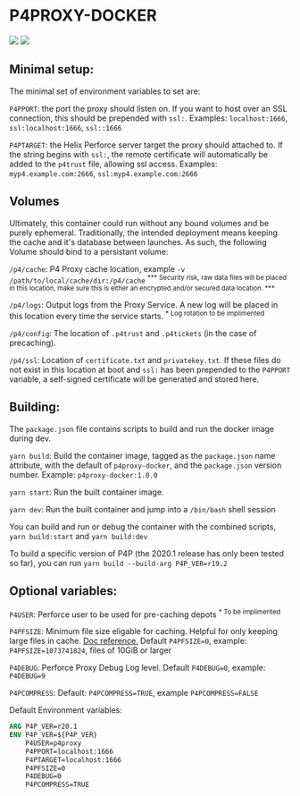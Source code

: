 # P4PROXY-DOCKER
[![](https://images.microbadger.com/badges/image/dbhagen/p4proxy-docker.svg)](https://microbadger.com/images/dbhagen/p4proxy-docker "Get your own image badge on microbadger.com")
[![](https://images.microbadger.com/badges/version/dbhagen/p4proxy-docker.svg)](https://microbadger.com/images/dbhagen/p4proxy-docker "Get your own version badge on microbadger.com")

## Minimal setup:
The minimal set of environment variables to set are:

`P4PPORT`: the port the proxy should listen on. If you want to host over an SSL connection, this should be prepended with `ssl:`. Examples: `localhost:1666`, `ssl:localhost:1666`, `ssl::1666`

`P4PTARGET`: the Helix Perforce server target the proxy should attached to. If the string begins with `ssl:`, the remote certificate will automatically be added to the `p4trust` file, allowing ssl access. Examples: `myp4.example.com:2666`, `ssl:myp4.example.com:2666`

## Volumes

Ultimately, this container could run without any bound volumes and be purely ephemeral. Traditionally, the intended deployment means keeping the cache and it's database between launches. As such, the following Volume should bind to a persistant volume:

`/p4/cache`: P4 Proxy cache location, example `-v /path/to/local/cache/dir:/p4/cache` <sup> *** Security risk, raw data files will be placed in this location, make sure this is either an encrypted and/or secured data location. *** </sup>

`/p4/logs`: Output logs from the Proxy Service. A new log will be placed in this location every time the service starts. <sup>* Log rotation to be implimented</sup>

`/p4/config`: The location of `.p4trust` and `.p4tickets` (in the case of precaching).

`/p4/ssl`: Location of `certificate.txt` and `privatekey.txt`. If these files do not exist in this location at boot and `ssl:` has been prepended to the `P4PPORT` variable, a self-signed certificate will be generated and stored here.

## Building:

The `package.json` file contains scripts to build and run the docker image during dev.

`yarn build`: Build the container image, tagged as the `package.json` name attribute, with the default of `p4proxy-docker`, and the `package.json` version number. Example: `p4proxy-docker:1.0.0`

`yarn start`: Run the built container image.

`yarn dev`: Run the built container and jump into a `/bin/bash` shell session

You can build and run or debug the container with the combined scripts, `yarn build:start` and `yarn build:dev`

To build a specific version of P4P (the 2020.1 release has only been tested so far), you can run `yarn build --build-arg P4P_VER=r19.2`

## Optional variables:

`P4USER`: Perforce user to be used for pre-caching depots <sup>* To be implimented</sup>

`P4PFSIZE`: Minimum file size eligable for caching. Helpful for only keeping large files in cache. [Doc reference.](https://www.perforce.com/manuals/p4sag/Content/P4SAG/chapter.proxy.html?Highlight=p4pfsize) Default `P4PFSIZE=0`, example: `P4PFSIZE=1073741824`, files of 10GiB or larger

`P4DEBUG`: Perforce Proxy Debug Log level. Default `P4DEBUG=0`, example: `P4DEBUG=9`

`P4PCOMPRESS`: Default: `P4PCOMPRESS=TRUE`, example `P4PCOMPRESS=FALSE`

Default Environment variables:
```Dockerfile
ARG P4P_VER=r20.1
ENV P4P_VER=${P4P_VER}
    P4USER=p4proxy
    P4PPORT=localhost:1666
    P4PTARGET=localhost:1666
    P4PFSIZE=0
    P4DEBUG=0
    P4PCOMPRESS=TRUE
```